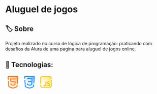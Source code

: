 <h1><b>Aluguel de jogos</b></h1>

<h2>🏷  Sobre</h2>
<p>Projeto realizado no curso de lógica de programação: praticando com desafios da Alura de uma pagina para aluguel de jogos online.</p>

## 🚀 Tecnologias:
<div>
  <img src="https://github.com/MarceloM-Albuquerque/jogo-do-numero-secreto/blob/main/img/html.png">
  <img src="https://github.com/MarceloM-Albuquerque/jogo-do-numero-secreto/blob/main/img/css.png">
  <img src="https://github.com/MarceloM-Albuquerque/jogo-do-numero-secreto/blob/main/img/js.png">
</div>
